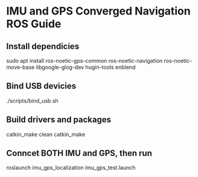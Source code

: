 # IMU and GPS Converged Navigation ROS Guide

## Install dependicies

sudo apt install ros-noetic-gps-common ros-noetic-navigation ros-noetic-move-base libgoogle-glog-dev hugin-tools enblend

## Bind USB devicies

./scripts/bind_usb.sh

## Build drivers and packages

catkin_make clean
catkin_make

## Conncet BOTH IMU and GPS, then run

roslaunch imu_gps_localization imu_gps_test.launch

